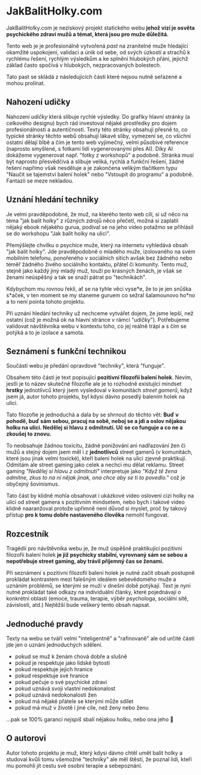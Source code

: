 # JakBalitHolky.com

JakBalitHolky.com je neziskový projekt statického webu **jehož vizí je osvěta psychického zdraví mužů a témat, která jsou pro muže důležitá.**

Tento web je je profesionálně vytvořená *past* na zranitelné muže hledající okamžité uspokojení, validaci a únik od sebe, od svých úzkostí a strachů k rychlému řešení, rychlým výsledkům a ke splnění hlubokých přání, jejichž základ často spočívá v hlubokých, nezpracovaných bolestech. 

Tato past se skládá z následujících částí které nejsou nutně seřazené a mohou prolínat.

## Nahození udičky

Nahození *udičky* která slibuje rychlé výsledky. Do grafiky hlavní stránky (a celkového designu) bych rád investoval nějaké prostředky pro dojem profesionálnosti a autentičnosti. Texty této stránky obsahují přesně to, co typické stránky těchto webů obsahují lákavé sliby, vymezení se, co všichni ostatní dělají blbě a čím je tento web vyjímečný, velmi působivé reference (naprosto smyšlené, s fotkami lidí vygenerovanými přes AI). Díky AI dokážeme vygenerovat např. "fotky z workshopů" a podobně. Stránka musí být naprosto přesvědčivá a slibuje veliká, rychlá a funkční řešení, žádné řešení napřímo však nesděluje a je zakončena velikým tlačítkem typu "Naučit se tajemství balení holek" nebo "Vstoupit do programu" a podobně. Fantazii se meze nekladou.

## Uznání hledání techniky

Je velmi pravděpodobné, že muž, na kterého tento web cílí, si už něco na téma "jak balit holky" z různých zdrojů něco přečetl, možná si zaplatil nějaký ebook nějakého gurua, podíval se na jeho video potažmo se přihlásil se do workshopu "Jak balit holky na ulici". 

Přemýšlejte chvilku o psychice muže, který na internetu vyhledává obsah "jak balit holky". Jde pravděpodobně o mladého muže, izolovaného na svém mobilním telefonu, ponořeného v sociálních sítích avšak bez žádného nebo téměř žádného živého sociálního kontaktu, přátel či komunity. Tento muž, stejně jako každý jiný mladý muž, touží po krásných ženách, je však se ženami neúspěšný a tak se snaží pátrat po "technikách".

Kdybychom mu rovnou řekli, ať se na tyhle věci vyse\*e, že to je jen snůška s\*aček, v ten moment se my staneme guruem co sežral šalamounovo ho\*no a to není pointa tohoto projektu.

Při uznání hledání techniky už nechceme vytvářet dojem, že jsme lepší, než ostatní (což je možná ok na hlavní stránce v rámci "udičky"). Potřebujeme validovat návštěvníka webu v kontextu toho, co jej reálně trápí a s čím se potýká a to je izolace a samota.

## Seznámení s funkční technikou

Součástí webu je předání opravdové "techniky", která "funguje".

Obsahem této části je text popisující **pozitivní filozofii balení holek**. Nevím, jestli je to název skutečné filozofie ale je to rozhodně existující mindset **hrstky** jednotlivců který jsem vysledoval v komunitách *street gamerů*, když jsem já, autor tohoto projektu, byl kdysi dávno posedlý balením holek na ulici.

Tato filozofie je jednoduchá a dala by se shrnout do těchto vět: **Buď v pohodě, buď sám sebou, pracuj na sobě, neboj se a jdi a oslov nějakou holku na ulici. Nedělej si hlavu z odmítnutí. Uč se co funguje a co ne a zkoušej to znovu.**

To neobsahuje žádnou toxicitu, žádné ponižování ani nadřazování žen či mužů a stejný dojem jsem měl i z **jednotlivců** street gamerů (v komunitách, které jsou jinak velmi toxické), kteří balení holek na ulici zjevně praktikují. Odmítám ale street gaming jako celek a nechci mu dělat reklamu. Street gaming *"Nedělej si hlavu z odmítnutí"* interpretuje jako *"Když tě žena odmítne, zkus to na ní nějak jinak, ona chce aby se ti to povedlo."* což je obyčejný šovinismus.

Tato část by klidně mohla obsahovat i ukázkové video oslovení cizí holky na ulici od street gamera s pozitivním mindsetem, nebo bych i takové video klidně naaranžoval protože upřímně není důvod si myslet, proč by takový přístup **pro k tomu dobře nastaveného člověka** nemohl fungovat.

## Rozcestník

Tragédií pro návštěvníka webu je, že muž úspěšně praktikující pozitivní filozofii balení holek **je již psychicky stabilní, vyrovnaný sám se sebou a nepotřebuje street gaming, aby trávil příjemný čas se ženami.**

Při seznámení s pozitivní filozofií balení holek je nutné začít obsah postupně prokládat kontrastem mezi falešným ideálem sebevědomého muže a uznáním problémů, se kterými se muži v dnešní době potýkají. Text je nyní nutné prokládat také odkazy na individuální články, které pojednávají o konkrétní oblasti (emoce, trauma, terapie, výběr psychologa, sociální sítě, závislosti, atd.) Nejtěžší bude veškerý tento obsah napsat.

## Jednoduché pravdy

Texty na webu se tváří velmi "inteligentně" a "rafinovaně" ale od určité části jde jen o uznání jednoduchých sdělení.

- pokud se muž k ženám chová dobře a slušně
- pokud je respektuje jako lidské bytosti
- pokud respektuje jejich hranice
- pokud respektuje své hranice
- pokud pečuje o své psychické zdraví
- pokud uznává svoji vlastní nedokonalost
- pokud uznává nedokonalosti žen
- pokud má nějaké přátele se kterými může sdílet
- pokud má muž v životě i jiné cíle, než ženy nebo ženu

...pak se 100% garancí *nejspíš* sbalí nějakou holku, nebo ona jeho 🙂

## O autorovi

Autor tohoto projektu je muž, který kdysi dávno chtěl umět balit holky a studoval kvůli tomu všemožné "techniky" ale měl štěstí, že poznal lidi, kteří mu pomohli jít cestu své osobní terapie a sebepoznání.